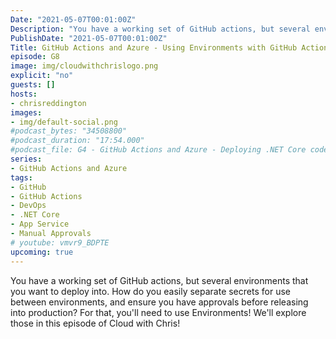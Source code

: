```yaml
---
Date: "2021-05-07T00:01:00Z"
Description: "You have a working set of GitHub actions, but several environments that you want to deploy into. How do you easily separate secrets for use between environments, and ensure you have approvals before releasing into production? For that, you'll need to use Environments! We'll explore those in this episode of Cloud with Chris!"
PublishDate: "2021-05-07T00:01:00Z"
Title: GitHub Actions and Azure - Using Environments with GitHub Actions
episode: G8
image: img/cloudwithchrislogo.png
explicit: "no"
guests: []
hosts:
- chrisreddington
images:
- img/default-social.png
#podcast_bytes: "34508800"
#podcast_duration: "17:54.000"
#podcast_file: G4 - GitHub Actions and Azure - Deploying .NET Core code to Azure App.mp3
series:
- GitHub Actions and Azure
tags:
- GitHub
- GitHub Actions
- DevOps
- .NET Core
- App Service
- Manual Approvals
# youtube: vmvr9_BDPTE
upcoming: true
---
```

You have a working set of GitHub actions, but several environments that you want to deploy into. How do you easily separate secrets for use between environments, and ensure you have approvals before releasing into production? For that, you'll need to use Environments! We'll explore those in this episode of Cloud with Chris!